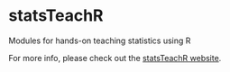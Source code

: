 # statsTeachR

Modules for hands-on teaching statistics using R

For more info, please check out the [statsTeachR website](http://statsTeachR.org).

